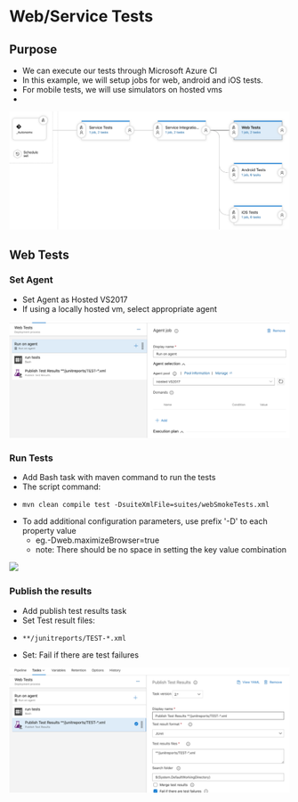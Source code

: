 # Web/Service Tests

## Purpose

* We can execute our tests through Microsoft Azure CI
* In this example, we will setup jobs for web, android and iOS tests. 
* For mobile tests, we will use simulators on hosted vms
* 
![Autonomx pipeline setup](../../../.gitbook/assets/image%20%2859%29.png)

## Web Tests

### Set Agent

* Set Agent as Hosted VS2017
* If using a locally hosted vm, select appropriate agent

![](../../../.gitbook/assets/image%20%285%29.png)

### Run Tests

* Add Bash task with maven command to run the tests
* The script command:
* ```text
  mvn clean compile test -DsuiteXmlFile=suites/webSmokeTests.xml
  ```
* To add additional configuration parameters, use prefix '-D' to each property value
  * eg.-Dweb.maximizeBrowser=true 
  * note: There should be no space in setting the key value combination

![](../../../.gitbook/assets/image%20%2827%29.png)

### Publish the results

* Add publish test results task
* Set Test result files: 
* ```text
  **/junitreports/TEST-*.xml
  ```
* Set: Fail if there are test failures

![](../../../.gitbook/assets/image%20%2838%29.png)

